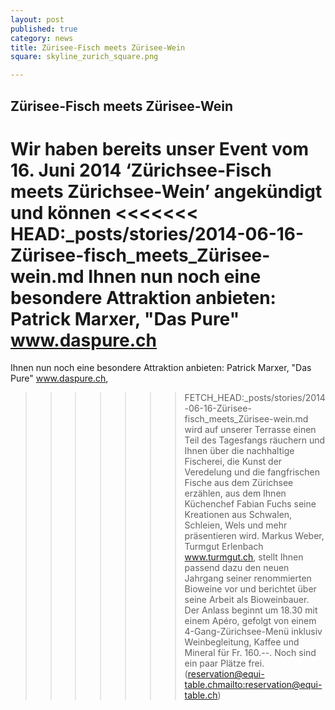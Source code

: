 ```yaml
---
layout: post
published: true
category: news
title: Zürisee-Fisch meets Zürisee-Wein
square: skyline_zurich_square.png

---
```


## Zürisee-Fisch meets Zürisee-Wein

Wir haben bereits unser Event vom 16. Juni 2014 ‘Zürichsee-Fisch meets Zürichsee-Wein’ angekündigt und können 
<<<<<<< HEAD:_posts/stories/2014-06-16-Zürisee-fisch_meets_Zürisee-wein.md
Ihnen nun noch eine besondere Attraktion anbieten: Patrick Marxer, "Das Pure" www.daspure.ch
=======
Ihnen nun noch eine besondere Attraktion anbieten: Patrick Marxer, "Das Pure" www.daspure.ch, 
>>>>>>> FETCH_HEAD:_posts/stories/2014-06-16-Zürisee-fisch_meets_Zürisee-wein.md
wird auf unserer Terrasse einen Teil des Tagesfangs räuchern und Ihnen über die nachhaltige Fischerei, 
die Kunst der Veredelung und die fangfrischen Fische aus dem Zürichsee erzählen, 
aus dem Ihnen Küchenchef Fabian Fuchs seine Kreationen aus Schwalen, Schleien, Wels und mehr präsentieren wird. 
Markus Weber, Turmgut Erlenbach www.turmgut.ch, stellt Ihnen passend dazu den neuen 
Jahrgang seiner renommierten Bioweine vor und berichtet über seine Arbeit als Bioweinbauer. 
Der Anlass beginnt um 18.30 mit einem Apéro, 
gefolgt von einem 4-Gang-Zürichsee-Menü inklusiv Weinbegleitung, Kaffee und Mineral für Fr. 160.--. 
Noch sind ein paar Plätze frei. (reservation@equi-table.ch<mailto:reservation@equi-table.ch>)
